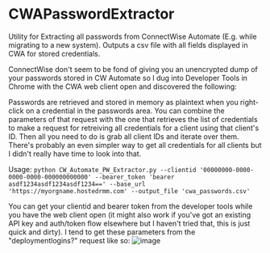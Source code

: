 # CWAPasswordExtractor
Utility for Extracting all passwords from ConnectWise Automate (E.g. while migrating to a new system). Outputs a csv file with all fields displayed in CWA for stored credentials.

ConnectWise don't seem to be fond of giving you an unencrypted dump of your passwords stored in CW Automate so I dug into Developer Tools in Chrome with the CWA web client open and discovered the following:

Passwords are retrieved and stored in memory as plaintext when you right-click on a credential in the passwords area. You can combine the parameters of that request with the one that retrieves the list of credentials to make a request for retreiving all credentials for a client using that client's ID. Then all you need to do is grab all client IDs and iterate over them. There's probably an even simpler way to get all credentials for all clients but I didn't really have time to look into that.

Usage: `python CW_Automate_PW_Extractor.py --clientid '00000000-0000-0000-0000-000000000000' --bearer_token 'bearer asdf1234asdf1234asdf1234==' --base_url 'https://myorgname.hostedrmm.com' --output_file 'cwa_passwords.csv'`

You can get your clientid and bearer token from the developer tools while you have the web client open (it might also work if you've got an existing API key and auth/token flow elsewhere but I haven't tried that, this is just quick and dirty). I tend to get these parameters from the "deploymentlogins?" request like so:
![image](https://user-images.githubusercontent.com/16311787/145383318-88f6fbf6-2d3f-4302-b45d-7ab9791de4e7.png)

